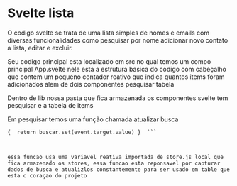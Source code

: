  # Svelte lista 
 
 O codigo svelte se trata de uma lista simples de nomes e emails com diversas funcionalidades como pesquisar por nome
 adicionar novo contato a lista, editar e excluir.


 Seu codigo principal esta localizado em src no qual temos um compo principal App.svelte nele esta a estrutura basica do codigo 
 com cabeçalho que contem um pequeno contador reativo que indica quantos items foram adicionados alem de dois componentes pesquisar tabela


 Dentro de lib nossa pasta que fica armazenada os componentes svelte tem pesquisar e a tabela de items


 Em pesquisar temos uma função chamada atualizar busca 
 
 ```  function atualizarBusaca(event)
 {  return buscar.set(event.target.value) }  ```



 essa funcao usa uma variavel reativa importada de store.js local que fica armazenado os stores, essa funcao esta reponsavel por capturar dados de busca e atualizlos constantemente para ser usado em table que esta o coraçao do projeto





